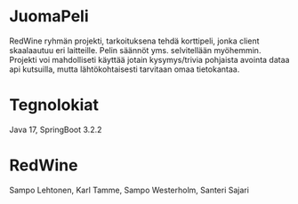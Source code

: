 # JuomaPeli

RedWine ryhmän projekti, tarkoituksena tehdä korttipeli, jonka client skaalaautuu eri laitteille.
Pelin säännöt yms. selvitellään myöhemmin. Projekti voi mahdolliseti käyttää jotain kysymys/trivia pohjaista avointa dataa api kutsuilla, mutta lähtökohtaisesti tarvitaan omaa tietokantaa.

# Tegnolokiat

Java 17,
SpringBoot 3.2.2

# RedWine

Sampo Lehtonen,
Karl Tamme,
Sampo Westerholm,
Santeri Sajari

